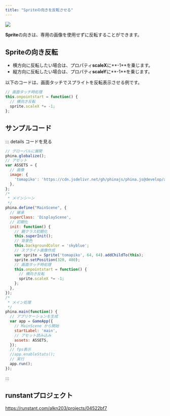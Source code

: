 ```yaml
---
title: "Spriteの向きを反転させる"
---
```


![](https://storage.googleapis.com/zenn-user-upload/a123smm13od9o435esm74oi02tkd)

**Sprite**の向きは、専用の画像を使用せずに反転することができます。

## Spriteの向き反転
* 横方向に反転したい場合は、プロパティ**scaleX**に**-1**を乗じます。
* 縦方向に反転したい場合は、プロパティ**scaleY**に**-1**を乗じます。

以下のコードは、画面タッチでスプライトを反転表示させる例です。

```js
// 画面タッチ時処理
this.onpointstart = function() {
  // 横向き反転
  sprite.scaleX *= -1;
};
```

## サンプルコード
::: details コードを見る
```js
// グローバルに展開
phina.globalize();
// アセット
var ASSETS = {
  // 画像
  image: {
    'tomapiko': 'https://cdn.jsdelivr.net/gh/phinajs/phina.js@develop/assets/images/tomapiko.png',
  },
};
/*
 * メインシーン
 */
phina.define("MainScene", {
  // 継承
  superClass: 'DisplayScene',
  // 初期化
  init: function() {
    // 親クラス初期化
    this.superInit();
    // 背景色
    this.backgroundColor = 'skyblue';
    // スプライト画像作成
    var sprite = Sprite('tomapiko', 64, 64).addChildTo(this);
    sprite.setPosition(320, 480);
    // 画面タッチ時処理
    this.onpointstart = function() {
      // 横向き反転
      sprite.scaleX *= -1;
    };
  },
});
/*
 * メイン処理
 */
phina.main(function() {
  // アプリケーションを生成
  var app = GameApp({
    // MainScene から開始
    startLabel: 'main',
    // アセット読み込み
    assets: ASSETS,
  });
  // fps表示
  //app.enableStats();
  // 実行
  app.run();
});
```
:::

## runstantプロジェクト
https://runstant.com/alkn203/projects/04522bf7
